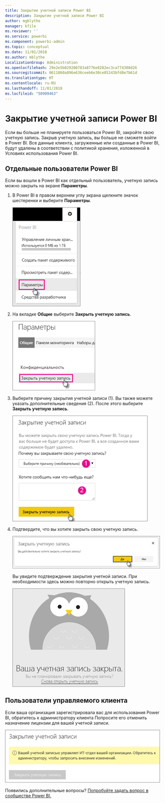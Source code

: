 ```yaml
---
title: Закрытие учетной записи Power BI
description: Закрытие учетной записи Power BI
author: mgblythe
manager: kfile
ms.reviewer: ''
ms.service: powerbi
ms.component: powerbi-admin
ms.topic: conceptual
ms.date: 11/01/2018
ms.author: mblythe
LocalizationGroup: Administration
ms.openlocfilehash: 29e2e5b029208783a8776e8282ec3ca774308d26
ms.sourcegitcommit: 0611860a896e636ceeb6e30ce85243bfd8e7b61d
ms.translationtype: HT
ms.contentlocale: ru-RU
ms.lasthandoff: 11/01/2018
ms.locfileid: "50909463"
---
```

# <a name="closing-your-power-bi-account"></a>Закрытие учетной записи Power BI

Если вы больше не планируете пользоваться Power BI, закройте свою учетную запись.  Закрыв учетную запись, вы больше не сможете войти в Power BI. Все данные клиента, загруженные или созданные в Power BI, будут удалены в соответствии с политикой хранения, изложенной в Условиях использования Power BI.

## <a name="individual-power-bi-users"></a>Отдельные пользователи Power BI

Если вы вошли в Power BI как отдельный пользователь, учетную запись можно закрыть на экране **Параметры**.

1. В Power BI в правом верхнем углу экрана щелкните значок шестеренки и выберите **Параметры**.

    ![Параметры](media/service-admin-closing-your-account/closeaccount-settings.png)

1. На вкладке **Общие** выберите **Закрыть учетную запись**.

    ![Закрыть учетную запись](media/service-admin-closing-your-account/closeaccount-settings2.png)

1. Выберите причину закрытия учетной записи (1). Вы также можете указать дополнительные сведения (2). После этого выберите **Закрыть учетную запись**.

    ![Выбор причины](media/service-admin-closing-your-account/closeaccount-settings3.png)

1. Подтвердите, что вы хотите закрыть свою учетную запись.

    ![Подтверждение закрытия](media/service-admin-closing-your-account/closeaccount-settings4.png)

    Вы увидите подтверждение закрытия учетной записи. При необходимости здесь можно повторно открыть учетную запись.

    ![Подтверждение учетной записи](media/service-admin-closing-your-account/closeaccount-settings5.png)

## <a name="managed-tenant-users"></a>Пользователи управляемого клиента

Если ваша организация зарегистрировала вас для использования Power BI, обратитесь к администратору клиента Попросите его отменить назначение лицензии для вашей учетной записи.

![Управляемые закрытием учетной записи](media/service-admin-closing-your-account/closeaccountmanaged.png)

Появились дополнительные вопросы? [Попробуйте задать вопрос в сообществе Power BI.](http://community.powerbi.com/)